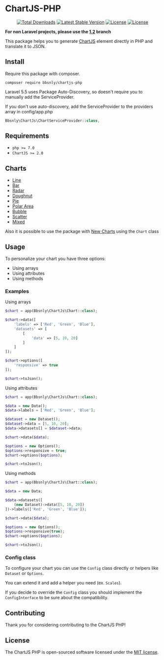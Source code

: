 # ChartJS-PHP

<p align="center">
<a href="https://packagist.org/packages/bbsnly/chartjs-php"><img src="https://poser.pugx.org/bbsnly/chartjs-php/d/total.svg" alt="Total Downloads"></a>
<a href="https://packagist.org/packages/bbsnly/chartjs-php"><img src="https://poser.pugx.org/bbsnly/chartjs-php/v/stable.svg" alt="Latest Stable Version"></a>
<a href="https://travis-ci.org/bbsnly/chartjs-php"><img src="https://travis-ci.org/bbsnly/chartjs-php.svg?branch=master" alt="License"></a>
<a href="https://packagist.org/packages/bbsnly/chartjs-php"><img src="https://poser.pugx.org/bbsnly/chartjs-php/license.svg" alt="License"></a>
</p>


**For non Laravel projects, please use the [1.2](https://github.com/bbsnly/chartjs-php/tree/1.2) branch**

This package helps you to generate [ChartJS](http://www.chartjs.org/ "ChartJS") element directly in PHP and translate it to JSON.

## Install
Require this package with composer.
```shell
composer require bbsnly/chartjs-php
```

Laravel 5.5 uses Package Auto-Discovery, so doesn't require you to manually add the ServiceProvider.

If you don't use auto-discovery, add the ServiceProvider to the providers array in config/app.php
```php
Bbsnly\ChartJs\ChartServiceProvider::class,
```

## Requirements
* `php >= 7.0`
* `ChartJS >= 2.0`

## Charts
* [Line](http://www.chartjs.org/docs/latest/charts/line.html)
* [Bar](http://www.chartjs.org/docs/latest/charts/bar.html)
* [Radar](http://www.chartjs.org/docs/latest/charts/radar.html)
* [Doughnut](http://www.chartjs.org/docs/latest/charts/doughnut.html)
* [Pie](http://www.chartjs.org/docs/latest/charts/doughnut.html)
* [Polar Area](http://www.chartjs.org/docs/latest/charts/polar.html)
* [Bubble](http://www.chartjs.org/docs/latest/charts/bubble.html)
* [Scatter](http://www.chartjs.org/docs/latest/charts/scatter.html)
* [Mixed](http://www.chartjs.org/docs/latest/charts/mixed.html)

Also it is possible to use the package with [New Charts](http://www.chartjs.org/docs/latest/developers/charts.html)
using the `Chart` class

## Usage
To personalize your chart you have three options:
* Using arrays
* Using attributes
* Using methods

### Examples
Using arrays
```php
$chart = app(Bbsnly\ChartJs\Chart::class);

$chart->data([
    'labels' => ['Red', 'Green', 'Blue'],
    'datasets' => [
        [
            'data' => [5, 10, 20]
        ]
    ]
]);

$chart->options([
    'responsive' => true
]);

$chart->toJson();
```
Using attributes
```php
$chart = app(Bbsnly\ChartJs\Chart::class);

$data = new Data();
$data->labels = ['Red', 'Green', 'Blue'];

$dataset = new Dataset();
$dataset->data = [5, 10, 20];
$data->datasets[] = $dataset->data;

$chart->data($data);

$options = new Options();
$options->responsive = true;
$chart->options($options);

$chart->toJson();
```
Using methods
```php
$chart = app(Bbsnly\ChartJs\Chart::class);

$data = new Data;

$data->datasets([
    (new Dataset)->data([5, 10, 20])
])->labels(['Red', 'Green', 'Blue']);

$chart->data($data);

$options = new Options();
$options->responsive(true);
$chart->options($options);

$chart->toJson();
```
### Config class
To configure your chart you can use the `Config` class directly or helpers
like `Dataset` or `Options`.

You can extend it and add a helper you need (ex. `Scales`).

If you decide to override the `Config` class you should implement
the `ConfigInterface` to be sure about the compatibility.


## Contributing
Thank you for considering contributing to the ChartJS PHP!

## License
The ChartJS PHP is open-sourced software licensed under the
[MIT license](http://opensource.org/licenses/MIT).
